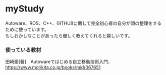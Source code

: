 # myStudy
Autoware、ROS、C++、GITHUBに関して完全初心者の自分が頭の整理をするために使っています。
<br>もしおかしなことがあったら優しく教えてくれると嬉しいです。

### 使っている教材
田崎豪[著]　Autowareではじめる自立移動技術入門、https://www.morikita.co.jp/books/mid/067651

